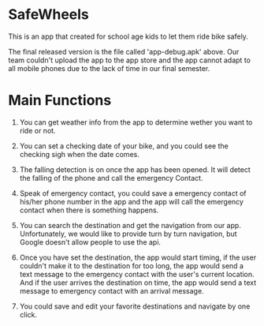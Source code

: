 # SafeWheels
 
This is an app that created for school age kids to let them ride bike safely.

The final released version is the file called 'app-debug.apk' above. Our team couldn't upload the app to the app store and the app cannot adapt to all mobile phones due to the lack of time in our final semester.

# Main Functions

1. You can get weather info from the app to determine wether you want to ride or not.

2. You can set a checking date of your bike, and you could see the checking sigh when the date comes.

3. The falling detection is on once the app has been opened. It will detect the falling of the phone and call the emergency Contact.

4. Speak of emergency contact, you could save a emergency contact of his/her phone number in the app and the app will call the emergency contact when there is something happens.

5. You can search the destination and get the navigation from our app. Unfortunately, we would like to provide turn by turn navigation, but Google doesn't allow people to use the api.

6. Once you have set the destination, the app would start timing, if the user couldn't make it to the destination for too long, the app would send a text message to the emergency contact with the user's current location. And if the user arrives the destination on time, the app would send a text message to emergency contact with an arrival message.

7. You could save and edit your favorite destinations and navigate by one click.
